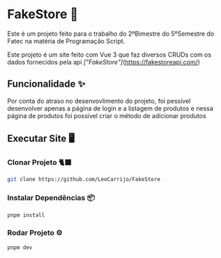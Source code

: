 # FakeStore 🏪

Este é um projeto feito para o trabalho do 2ºBimestre do 5ºSemestre do Fatec na matéria de Programação Script.

Este projeto é um site feito com Vue 3 que faz diversos CRUDs com os dados fornecidos pela api _*["FakeStore"]*_(<https://fakestoreapi.com/>)

## Funcionalidade ✨

Por conta do atraso no desenvovlimento do projeto, foi pessível desenvolver apenas a página de login e a listagem de produtos e nessa página de produtos foi possivel criar o método de adicionar produtos

## Executar Site 🖥️

### Clonar Projeto 🐈‍⬛

```sh
git clone https://github.com/LeoCarrijo/FakeStore
```

### Instalar Dependências 📦

```sh
pnpm install
```

### Rodar Projeto ⚙️

```sh
pnpm dev
```
